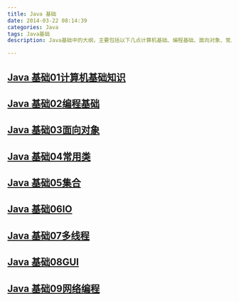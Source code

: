 ```yaml
---
title: Java 基础
date: 2014-03-22 08:14:39
categories: Java
tags: Java基础
description: Java基础中的大纲，主要包括以下几点计算机基础、编程基础、面向对象、常用类、集合、IO、多线程、GUI和网络编程等文章的链接。

---
```


## [Java 基础01计算机基础知识](http://www.jianshu.com/p/d1cd540f3a8e)
## [Java 基础02编程基础](http://www.jianshu.com/p/4e47299f2e0b)
## [Java 基础03面向对象]()
## [Java 基础04常用类]()
## [Java 基础05集合]()
## [Java 基础06IO]()
## [Java 基础07多线程]()
## [Java 基础08GUI]()
## [Java 基础09网络编程]()